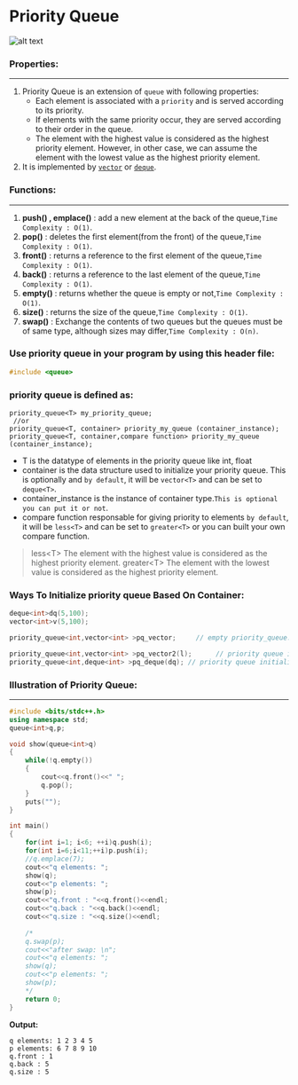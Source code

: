 # Priority Queue

![alt text](https://cdn.programiz.com/sites/tutorial2program/files/Introduction.png)


### Properties:
***
1. Priority Queue is an extension of `queue` with following properties:
   * Each element is associated with a `priority` and is served according to its priority.
   * If elements with the same priority occur, they are served according to their order in the queue.
   * The element with the highest value is considered as the highest priority element. However, in other case, we can assume the element with the lowest value as the highest priority element.
2. It is implemented by [`vector`](https://github.com/ahmedmohamedsakr/Competitive-Programming/blob/mine/STL/Sequence%20Containers/Vector.md) or [`deque`](https://github.com/ahmedmohamedsakr/Competitive-Programming/blob/mine/STL/Sequence%20Containers/Deque.md).

### Functions:
***
1. **push() , emplace()** : add a new element at the back of the queue,`Time Complexity : O(1)`.
2. **pop()** : deletes the first element(from the front) of the queue,`Time Complexity : O(1)`.
3. **front()** :  returns a reference to the first element of the queue,`Time Complexity : O(1)`.
4. **back()** :  returns a reference to the last element of the queue,`Time Complexity : O(1)`.
5. **empty()** : returns whether the queue is empty or not,`Time Complexity : O(1)`.
6. **size()** : returns the size of the queue,`Time Complexity : O(1)`.
7. **swap()** : Exchange the contents of two queues but the queues must be of same type, although sizes may differ,`Time Complexity : O(n)`.


### Use priority queue in your program by using this header file:
```cpp
#include <queue>
```

### priority queue is defined as:
```
priority_queue<T> my_priority_queue;
 //or
priority_queue<T, container> priority_my_queue (container_instance);
priority_queue<T, container,compare function> priority_my_queue (container_instance);
```
* T is the datatype of elements in the priority queue like int, float
* container is the data structure used to initialize your priority queue. This is optionally and `by default`, it will be `vector<T>` and can be set to `deque<T>`.
* container_instance is the instance of container type.`This is optional you can put it or not`.
* compare function responsable for giving priority to elements `by default`, it will be `less<T>` and can be set to `greater<T>` or you can built your own compare function.

> less\<T\> The element with the highest value is considered as the highest priority element.
> greater\<T\> The element with the lowest value is considered as the highest priority element.

### Ways To Initialize priority queue Based On Container:
```cpp
deque<int>dq(5,100);
vector<int>v(5,100);

priority_queue<int,vector<int> >pq_vector;     // empty priority_queue.

priority_queue<int,vector<int> >pq_vector2(l);      // priority queue initialized to copy of vector.
priority_queue<int,deque<int> >pq_deque(dq); // priority queue initialized to copy of deque.
```

### Illustration of Priority Queue:
***
```cpp
#include <bits/stdc++.h>
using namespace std;
queue<int>q,p;

void show(queue<int>q)
{
    while(!q.empty())
    {
        cout<<q.front()<<" ";
        q.pop();
    }
    puts("");
}

int main()
{
    for(int i=1; i<6; ++i)q.push(i);
    for(int i=6;i<11;++i)p.push(i);
    //q.emplace(7);
    cout<<"q elements: ";
    show(q);
    cout<<"p elements: ";
    show(p);
    cout<<"q.front : "<<q.front()<<endl;
    cout<<"q.back : "<<q.back()<<endl;
    cout<<"q.size : "<<q.size()<<endl;
    
    /*
    q.swap(p);
    cout<<"after swap: \n";
    cout<<"q elements: ";
    show(q);
    cout<<"p elements: ";
    show(p);
    */
    return 0;
}

```

**Output:**
```
q elements: 1 2 3 4 5
p elements: 6 7 8 9 10
q.front : 1
q.back : 5
q.size : 5
```

